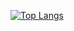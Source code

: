 <!-- ### Hi there 🤔-->

<!--[![Dixi's GitHub stats](https://github-readme-stats.vercel.app/api?username=dixiyao&rank_icon=github&theme=tokyonight)](https://github.com/anuraghazra/github-readme-stats)-->

[![Top Langs](https://github-readme-stats.vercel.app/api/top-langs/?username=dixiyao&layout=donut&theme=tokyonight)](https://github.com/anuraghazra/github-readme-stats)
